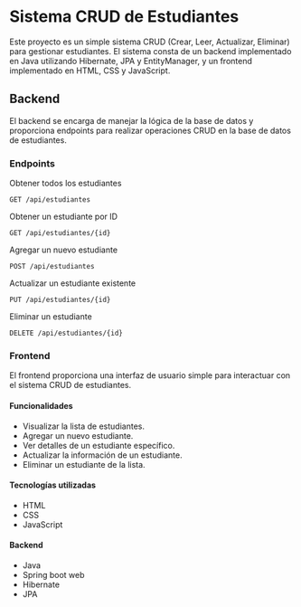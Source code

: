 # Sistema CRUD de Estudiantes
Este proyecto es un simple sistema CRUD (Crear, Leer, Actualizar, Eliminar) para gestionar estudiantes. El sistema consta de un backend implementado en Java utilizando Hibernate, JPA y EntityManager, y un frontend implementado en HTML, CSS y JavaScript.

## Backend
El backend se encarga de manejar la lógica de la base de datos y proporciona endpoints para realizar operaciones CRUD en la base de datos de estudiantes.

### Endpoints
Obtener todos los estudiantes
```
GET /api/estudiantes

```
Obtener un estudiante por ID
```
GET /api/estudiantes/{id}

```
Agregar un nuevo estudiante
```
POST /api/estudiantes
```
Actualizar un estudiante existente
```
PUT /api/estudiantes/{id}

```
Eliminar un estudiante
```
DELETE /api/estudiantes/{id}
```

### Frontend
El frontend proporciona una interfaz de usuario simple para interactuar con el sistema CRUD de estudiantes.

#### Funcionalidades
- Visualizar la lista de estudiantes.
- Agregar un nuevo estudiante.
- Ver detalles de un estudiante específico.
- Actualizar la información de un estudiante.
- Eliminar un estudiante de la lista.

#### Tecnologías utilizadas
- HTML
- CSS
- JavaScript
  
#### Backend
- Java
- Spring boot web
- Hibernate
- JPA
